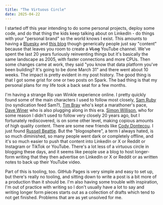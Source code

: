 ```yaml
---
title: "The Virtuous Circle"
date: 2025-04-22
---
```


I started off this year intending to do some personal projects, deploy some code, and do that thing the kids keep talking about on LinkedIn - do things with your "personal brand" so the world knows I exist. This amounts to having a [Bluesky](https://bsky.app/profile/2hardproblems.bsky.social) and [this blog](http://eighty-twenty.net) though generically people just say "content" because that leaves you room to create a ~~VLog~~ YouTube channel. We've spent the last 20 years furiously reinventing things but it's basically the same landscape as 2005, with faster connections and more CPUs. Then some changes came at work, they said "you know that data platform you've been building? It's going to be done March 31" and there went about 10 weeks. The impact is pretty evident in my post history. The good thing is that I got some grist for one or two posts on Spark. The bad thing is that my personal plans for my life took a back seat for a few months.

I'm having a strange Rip van Winkle experience online. I pretty quickly found some of the main characters I used to follow most closely, [Sam Ruby](https://intertwingly.net/blog/) (no syndication feed Sam?), [Tim Bray](https://www.tbray.org/ongoing/) who's kept a marathoner's pace, [Dave Winer](http://scripting.com/) who is also plugging along in this era. [Simon Willison](https://simonwillison.net/), who for some reason I didn't used to follow very closely 20 years ago, but I fortunately rediscovered, is on some other level, making copious amounts of high quality content. There are some new friends like [Cody Dontecou](https://codybontecou.com/). I just found [Russell Beattie](https://www.russellbeattie.com/). But the "blogosphere", a term I always hated, is so much diminished, so many people went dark or completely offline, and it's so much easier to push that content into LinkedIn or X or Reddit or Instagram or TikTok or YouTube. There's a lot less of a virtuous circle in blogging these days, and it seems like people use a blog to host longer-form writing that they then advertise on LinkedIn or X or Reddit or as written notes to back up their YouTube video.

Part of this is tooling, too. GitHub Pages is very simple and easy to set up, but there's really no tooling, and sitting down to write a post is a bit more of a production than it should be. I'm also having some trouble with inspiration, I'm out of practice with writing so I don't usually have a lot to say and writing longer form pieces starts out as a collection of drafts which tend to not get finished. Problems that are as yet unsolved for me.